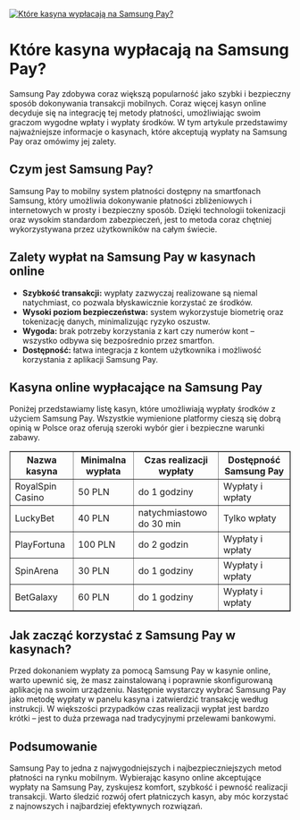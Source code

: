 [![Które kasyna wypłacają na Samsung Pay?](https://123-caf.pages.dev/gitsignup.png)](https://vrmoo.ru/Bt82HjjY)

<h1>Które kasyna wypłacają na Samsung Pay?</h1> <p>Samsung Pay zdobywa coraz większą popularność jako szybki i bezpieczny sposób dokonywania transakcji mobilnych. Coraz więcej kasyn online decyduje się na integrację tej metody płatności, umożliwiając swoim graczom wygodne wpłaty i wypłaty środków. W tym artykule przedstawimy najważniejsze informacje o kasynach, które akceptują wypłaty na Samsung Pay oraz omówimy jej zalety.</p>  <h2>Czym jest Samsung Pay?</h2> <p>Samsung Pay to mobilny system płatności dostępny na smartfonach Samsung, który umożliwia dokonywanie płatności zbliżeniowych i internetowych w prosty i bezpieczny sposób. Dzięki technologii tokenizacji oraz wysokim standardom zabezpieczeń, jest to metoda coraz chętniej wykorzystywana przez użytkowników na całym świecie.</p>  <h2>Zalety wypłat na Samsung Pay w kasynach online</h2> <ul>   <li><strong>Szybkość transakcji:</strong> wypłaty zazwyczaj realizowane są niemal natychmiast, co pozwala błyskawicznie korzystać ze środków.</li>   <li><strong>Wysoki poziom bezpieczeństwa:</strong> system wykorzystuje biometrię oraz tokenizację danych, minimalizując ryzyko oszustw.</li>   <li><strong>Wygoda:</strong> brak potrzeby korzystania z kart czy numerów kont – wszystko odbywa się bezpośrednio przez smartfon.</li>   <li><strong>Dostępność:</strong> łatwa integracja z kontem użytkownika i możliwość korzystania z aplikacji Samsung Pay.</li> </ul>  <h2>Kasyna online wypłacające na Samsung Pay</h2> <p>Poniżej przedstawiamy listę kasyn, które umożliwiają wypłaty środków z użyciem Samsung Pay. Wszystkie wymienione platformy cieszą się dobrą opinią w Polsce oraz oferują szeroki wybór gier i bezpieczne warunki zabawy.</p>  <table border="1" cellpadding="8" cellspacing="0">   <thead>     <tr>       <th>Nazwa kasyna</th>       <th>Minimalna wypłata</th>       <th>Czas realizacji wypłaty</th>       <th>Dostępność Samsung Pay</th>     </tr>   </thead>   <tbody>     <tr>       <td>RoyalSpin Casino</td>       <td>50 PLN</td>       <td>do 1 godziny</td>       <td>Wypłaty i wpłaty</td>     </tr>     <tr>       <td>LuckyBet</td>       <td>40 PLN</td>       <td>natychmiastowo do 30 min</td>       <td>Tylko wpłaty</td>     </tr>     <tr>       <td>PlayFortuna</td>       <td>100 PLN</td>       <td>do 2 godzin</td>       <td>Wypłaty i wpłaty</td>     </tr>     <tr>       <td>SpinArena</td>       <td>30 PLN</td>       <td>do 1 godziny</td>       <td>Wypłaty i wpłaty</td>     </tr>     <tr>       <td>BetGalaxy</td>       <td>60 PLN</td>       <td>do 1 godziny</td>       <td>Wypłaty i wpłaty</td>     </tr>   </tbody> </table>  <h2>Jak zacząć korzystać z Samsung Pay w kasynach?</h2> <p>Przed dokonaniem wypłaty za pomocą Samsung Pay w kasynie online, warto upewnić się, że masz zainstalowaną i poprawnie skonfigurowaną aplikację na swoim urządzeniu. Następnie wystarczy wybrać Samsung Pay jako metodę wypłaty w panelu kasyna i zatwierdzić transakcję według instrukcji. W większości przypadków czas realizacji wypłat jest bardzo krótki – jest to duża przewaga nad tradycyjnymi przelewami bankowymi.</p>  <h2>Podsumowanie</h2> <p>Samsung Pay to jedna z najwygodniejszych i najbezpieczniejszych metod płatności na rynku mobilnym. Wybierając kasyno online akceptujące wypłaty na Samsung Pay, zyskujesz komfort, szybkość i pewność realizacji transakcji. Warto śledzić rozwój ofert płatniczych kasyn, aby móc korzystać z najnowszych i najbardziej efektywnych rozwiązań.</p>